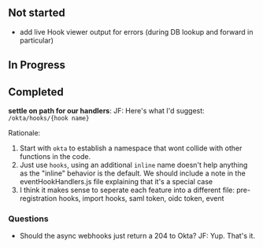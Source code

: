 ## Not started

- add live Hook viewer output for errors (during DB lookup and forward in particular)

## In Progress

## Completed

**settle on path for our handlers**:
JF: Here's what I'd suggest:
`/okta/hooks/{hook name}`

Rationale: 
1. Start with `okta` to establish a namespace that wont collide with other functions in the code.
2. Just use `hooks`, using an additional `inline` name doesn't help anything as the "inline" behavior is the default. We should include a note in the eventHookHandlers.js file explaining that it's a special case
3. I think it makes sense to seperate each feature into a different file: pre-registration hooks, import hooks, saml token, oidc token, event


### Questions

- Should the async webhooks just return a 204 to Okta? 
  JF: Yup. That's it.
  
